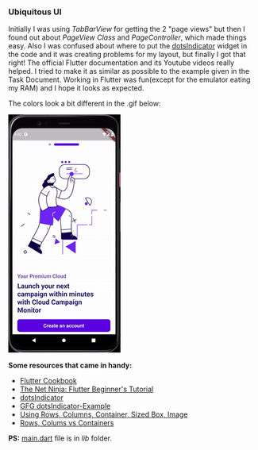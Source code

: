 ### Ubiquitous UI
Initially I was using *TabBarView* for getting the 2 "page views" but then I found out about *PageView Class* and *PageController*, which made things easy. Also I was confused about where to put the [dotsIndicator](https://pub.dev/packages/dots_indicator) widget in the code and it was creating problems for my layout, but finally I got that right! The official Flutter documentation and its Youtube videos really helped. I tried to make it as similar as possible to the example given in the Task Document.
Working in Flutter was fun(except for the emulator eating my RAM) and I hope it looks as expected.

The colors look a bit different in the .gif below: 

![UI-Screen Recording](https://github.com/s0mnaths/amfoss-tasks/blob/main/task-07/UI-screenrecord.gif)

**Some resources that came in handy:**
* [Flutter Cookbook](https://flutter.dev/docs/cookbook)
* [The Net Ninja: Flutter Beginner's Tutorial](https://www.youtube.com/playlist?list=PL4cUxeGkcC9jLYyp2Aoh6hcWuxFDX6PBJ)
* [dotsIndicator](https://pub.dev/packages/dots_indicator)
* [GFG dotsIndicator-Example](https://www.geeksforgeeks.org/flutter-dots-indicator/)
* [Using Rows, Columns, Container, Sized Box, Image](https://www.youtube.com/watch?v=b2Hjh8kHYCw&t=136s)
* [Rows, Colums vs Containers](https://www.geeksforgeeks.org/difference-between-rows-and-columns-vs-container-in-flutter/)


**PS:** [main.dart](https://github.com/s0mnaths/amfoss-tasks/blob/main/task-07/lib/main.dart) file is in *lib* folder.

